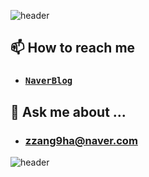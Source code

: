 ![header](https://capsule-render.vercel.app/api?type=wave&color=gradient&height=300&section=header&text=Hi&nbsp;there&nbsp;👋&fontSize=90)  


## 📫 How to reach me
 - ### [`NaverBlog`]
## 💬 Ask me about ... 
 - ### zzang9ha@naver.com

[`NaverBlog`]: https://blog.naver.com/zzang9ha

![header](https://capsule-render.vercel.app/api?type=wave&color=gradient&height=150&section=footer&&fontSize=90)  

<!--
**JuHyun419/JuHyun419** is a ✨ _special_ ✨ repository because its `README.md` (this file) appears on your GitHub profile.

Here are some ideas to get you started:

- 🔭 I’m currently working on ...
- 🌱 I’m currently learning ...
- 👯 I’m looking to collaborate on ...
- 🤔 I’m looking for help with ...
- 💬 Ask me about ...
- 📫 How to reach me: ...
- 😄 Pronouns: ...
- ⚡ Fun fact: ...
-->
